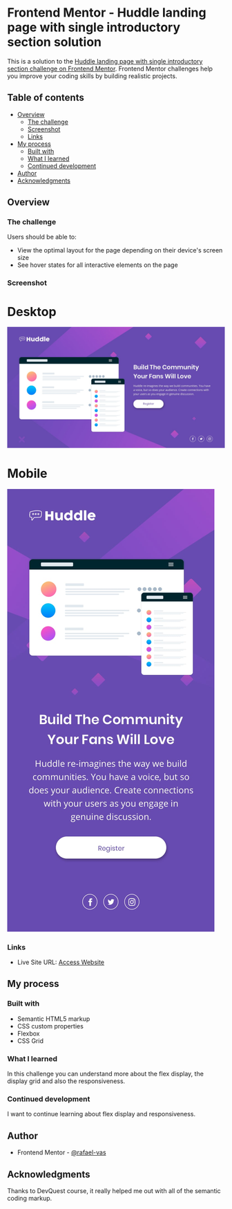 # Frontend Mentor - Huddle landing page with single introductory section solution

This is a solution to the [Huddle landing page with single introductory section challenge on Frontend Mentor](https://www.frontendmentor.io/challenges/huddle-landing-page-with-a-single-introductory-section-B_2Wvxgi0). Frontend Mentor challenges help you improve your coding skills by building realistic projects.

## Table of contents

- [Overview](#overview)
  - [The challenge](#the-challenge)
  - [Screenshot](#screenshot)
  - [Links](#links)
- [My process](#my-process)
  - [Built with](#built-with)
  - [What I learned](#what-i-learned)
  - [Continued development](#continued-development)
- [Author](#author)
- [Acknowledgments](#acknowledgments)

## Overview

### The challenge

Users should be able to:

- View the optimal layout for the page depending on their device's screen size
- See hover states for all interactive elements on the page

### Screenshot

# Desktop

<img src="src/design/desktop-design.jpg" alt="Desktop Design">

# Mobile

<img src="src/design/mobile-design.jpg" alt="Desktop Design">

### Links

- Live Site URL: [Access Website](https://rafael-vas.github.io/huddle-landing-page/)

## My process

### Built with

- Semantic HTML5 markup
- CSS custom properties
- Flexbox
- CSS Grid


### What I learned

In this challenge you can understand more about the flex display, the display grid and also the responsiveness.


### Continued development

I want to continue learning about flex display and responsiveness.


## Author

- Frontend Mentor - [@rafael-vas](https://www.frontendmentor.io/profile/rafael-vas)


## Acknowledgments

Thanks to DevQuest course, it really helped me out with all of the semantic coding markup.
